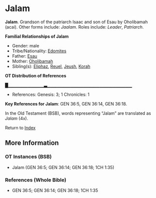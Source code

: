 # Jalam
**Jalam**. 
Grandson of the patriarch Isaac and son of Esau by Oholibamah (acai). 
Other forms include: 
*Jaalam*. 
Roles include: 
_Leader_, _Patriarch_. 




**Familial Relationships of Jalam**


* Gender: male
* Tribe/Nationality: [Edomites](../../../groups/md/acai/Edom.md)
* Father: [Esau](Esau.md)
* Mother: [Oholibamah](Oholibamah.md)
* Sibling(s): [Eliphaz](Eliphaz.md), [Reuel](Reuel.3.md), [Jeush](Jeush.md), [Korah](Korah.md)


**OT Distribution of References**

█▁▁▁▁▁▁▁▁▁▁▁▃▁▁▁▁▁▁▁▁▁▁▁▁▁▁▁▁▁▁▁▁▁▁▁▁▁▁
* References: Genesis: 3; 1 Chronicles: 1



**Key References for Jalam**: 
GEN 36:5, GEN 36:14, GEN 36:18. 


In the Old Testament (BSB), words representing “Jalam” are translated as 
*Jalam* (4x). 




Return to [Index](00-Index.md)

## More Information

### OT Instances (BSB)

* Jalam (GEN 36:5; GEN 36:14; GEN 36:18; 1CH 1:35)



### References (Whole Bible)

* GEN 36:5; GEN 36:14; GEN 36:18; 1CH 1:35



